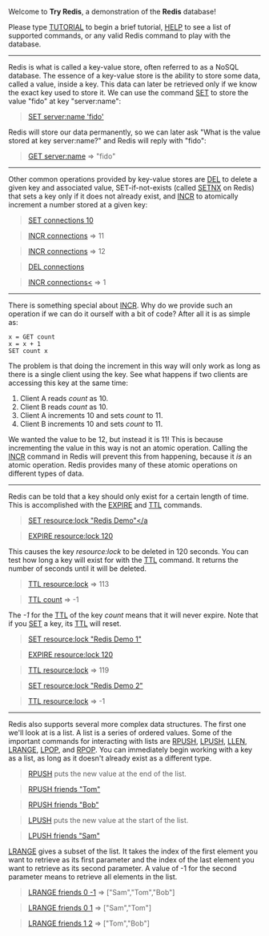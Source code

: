 Welcome to **Try Redis**, a demonstration of the
**Redis** database!

Please type [TUTORIAL](#run) to begin a brief tutorial, [HELP](#run) to see a list of supported
commands, or any valid Redis command to play with the database.

---
Redis is what is called a key-value store, often referred to as a NoSQL
database. The essence of a key-value store is the ability to store some data,
called a value, inside a key. This data can later be retrieved only if we know
the exact key used to store it. We can use the command [SET](#help) to store the value
"fido" at key "server:name":

> [SET server:name 'fido'](#run)

Redis will store our data permanently, so we can later ask "What is the value
stored at key server:name?" and Redis will reply with "fido":

> [GET server:name](#run) => "fido"

---
Other common operations provided by key-value stores are [DEL](#help) to delete a given
key and associated value, SET-if-not-exists (called [SETNX](#help) on Redis) that sets a
key only if it does not already exist, and [INCR](#help) to atomically increment a
number stored at a given key:

> [SET connections 10](#run)

> [INCR connections](#run) => 11

> [INCR connections](#run) => 12

> [DEL connections](#run)

> [INCR connections<](#run) => 1

---
There is something special about [INCR](#help).  Why do we provide such an operation if
we can do it ourself with a bit of code? After all it is as simple as:

    x = GET count
    x = x + 1
    SET count x

The problem is that doing the increment in this way will only work as long as
there is a single client using the key. See what happens if two clients are
accessing this key at the same time:

1. Client A reads *count* as 10.
2. Client B reads *count* as 10.
3. Client A increments 10 and sets *count* to 11.
4. Client B increments 10 and sets *count* to 11.

We wanted the value to be 12, but instead it is 11! This is because
incrementing the value in this way is not an atomic operation.  Calling the
[INCR](#help) command in Redis will prevent this from happening, because it *is* an
atomic operation. Redis provides many of these atomic operations on different
types of data.

---
Redis can be told that a key should only exist for a certain length of time.
This is accomplished with the [EXPIRE](#help) and [TTL](#help) commands.

> [SET resource:lock "Redis Demo"</a](#run)

> [EXPIRE resource:lock 120](#run)


This causes the key *resource:lock* to be deleted in 120 seconds. You can test
how long a key will exist for with the [TTL](#help) command. It returns the number of
seconds until it will be deleted.

> [TTL resource:lock](#run) => 113

> [TTL count](#run) => -1


The *-1* for the [TTL](#help) of the key *count* means that it will never expire. Note
that if you [SET](#help) a key, its [TTL](#help) will reset.

> [SET resource:lock "Redis Demo 1"](#run)

> [EXPIRE resource:lock 120](#run)

> [TTL resource:lock](#run) => 119

> [SET resource:lock "Redis Demo 2"](#run)

> [TTL resource:lock](#run) => -1

---
Redis also supports several more complex data structures. The first one we'll
look at is a list.  A list is a series of ordered values.  Some of the
important commands for interacting with lists are [RPUSH](#help), [LPUSH](#help), [LLEN](#help),
[LRANGE](#help), [LPOP](#help), and [RPOP](#help).  You can immediately begin working with a key as
a list, as long as it doesn't already exist as a different type.

> [RPUSH](#help) puts the new value at the end of the list.

> [RPUSH friends "Tom"](#run)

> [RPUSH friends "Bob"](#run)

> [LPUSH](#help) puts the new value at the start of the list.

> [LPUSH friends "Sam"](#run)

[LRANGE](#help) gives a subset of the list. It takes the index of the first element
you want to retrieve as its first parameter and the index of the last element
you want to retrieve as its second parameter. A value of -1 for the second
parameter means to retrieve all elements in the list.

> [LRANGE friends 0 -1](#run) => ["Sam","Tom","Bob"]

> [LRANGE friends 0 1](#run) => ["Sam","Tom"]

> [LRANGE friends 1 2](#run) => ["Tom","Bob"]
